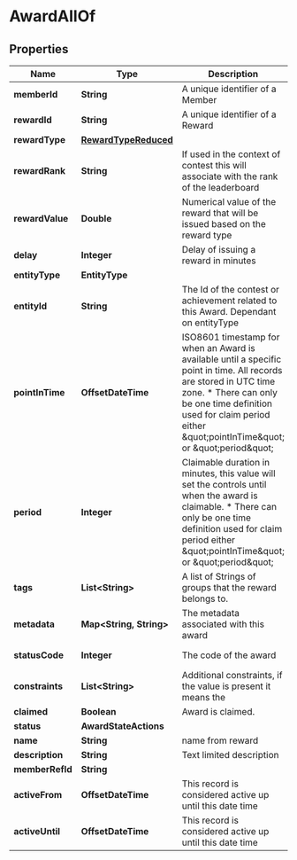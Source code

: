 

# AwardAllOf


## Properties

Name | Type | Description | Notes
------------ | ------------- | ------------- | -------------
**memberId** | **String** | A unique identifier of a Member |  [optional]
**rewardId** | **String** | A unique identifier of a Reward |  [optional]
**rewardType** | [**RewardTypeReduced**](RewardTypeReduced.md) |  |  [optional]
**rewardRank** | **String** | If used in the context of contest this will associate with the rank of the leaderboard |  [optional]
**rewardValue** | **Double** | Numerical value of the reward that will be issued based on the reward type |  [optional]
**delay** | **Integer** | Delay of issuing a reward in minutes |  [optional]
**entityType** | **EntityType** |  |  [optional]
**entityId** | **String** | The Id of the contest or achievement related to this Award. Dependant on entityType |  [optional]
**pointInTime** | **OffsetDateTime** | ISO8601 timestamp for when an Award is available until a specific point in time. All records are stored in UTC time zone. * There can only be one time definition used for claim period either \&quot;pointInTime\&quot; or \&quot;period\&quot; |  [optional]
**period** | **Integer** | Claimable duration in minutes, this value will set the controls until when the award is claimable. * There can only be one time definition used for claim period either \&quot;pointInTime\&quot; or \&quot;period\&quot; |  [optional]
**tags** | **List&lt;String&gt;** | A list of Strings of groups that the reward belongs to. |  [optional]
**metadata** | **Map&lt;String, String&gt;** | The metadata associated with this award |  [optional]
**statusCode** | **Integer** | The code of the award |  [optional] [readonly]
**constraints** | **List&lt;String&gt;** | Additional constraints, if the value is present it means the |  [optional]
**claimed** | **Boolean** |  Award is claimed. |  [optional]
**status** | **AwardStateActions** |  |  [optional]
**name** | **String** | name from reward |  [optional]
**description** | **String** | Text limited description |  [optional]
**memberRefId** | **String** |  |  [optional]
**activeFrom** | **OffsetDateTime** | This record is considered active up until this date time |  [optional]
**activeUntil** | **OffsetDateTime** | This record is considered active up until this date time |  [optional]



